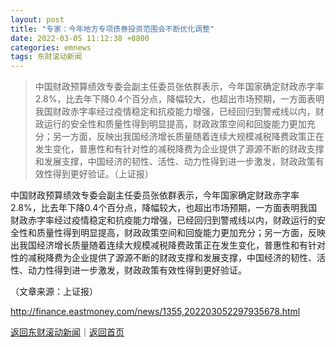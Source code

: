 ```yaml
---
layout: post
title: "专家：今年地方专项债券投资范围会不断优化调整"
date: 2022-03-05 11:12:38 +0800
categories: emnews
tags: 东财滚动新闻
---
```

> 中国财政预算绩效专委会副主任委员张依群表示，今年国家确定财政赤字率2.8%，比去年下降0.4个百分点，降幅较大，也超出市场预期，一方面表明我国财政赤字率经过疫情稳定和抗疫能力增强，已经回归到警戒线以内，财政运行的安全性和质量性得到明显提高，财政政策空间和回旋能力更加充分；另一方面，反映出我国经济增长质量随着连续大规模减税降费政策正在发生变化，普惠性和有针对性的减税降费为企业提供了源源不断的财政支撑和发展支撑，中国经济的韧性、活性、动力性得到进一步激发，财政政策有效性得到更好验证。（上证报）

<p>中国财政预算绩效专委会副主任委员张依群表示，今年国家确定财政赤字率2.8%，比去年下降0.4个百分点，降幅较大，也超出市场预期，一方面表明我国财政赤字率经过疫情稳定和抗疫能力增强，已经回归到警戒线以内，财政运行的安全性和质量性得到明显提高，财政政策空间和回旋能力更加充分；另一方面，反映出我国经济增长质量随着连续大规模减税降费政策正在发生变化，普惠性和有针对性的减税降费为企业提供了源源不断的财政支撑和发展支撑，中国经济的韧性、活性、动力性得到进一步激发，财政政策有效性得到更好验证。</p><p class="em_media">（文章来源：上证报）</p>

<http://finance.eastmoney.com/news/1355,202203052297935678.html>

[返回东财滚动新闻](//finews.withounder.com/emnews/)｜[返回首页](//finews.withounder.com/)